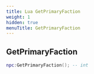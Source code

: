 ```yaml
---
title: Lua GetPrimaryFaction
weight: 1
hidden: true
menuTitle: GetPrimaryFaction
---
```

## GetPrimaryFaction
```lua
npc:GetPrimaryFaction(); -- int
```